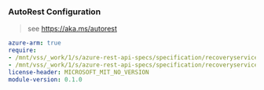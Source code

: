 ### AutoRest Configuration

> see https://aka.ms/autorest

``` yaml
azure-arm: true
require:
- /mnt/vss/_work/1/s/azure-rest-api-specs/specification/recoveryservicesdatareplication/resource-manager/readme.md
- /mnt/vss/_work/1/s/azure-rest-api-specs/specification/recoveryservicesdatareplication/resource-manager/readme.go.md
license-header: MICROSOFT_MIT_NO_VERSION
module-version: 0.1.0

```
